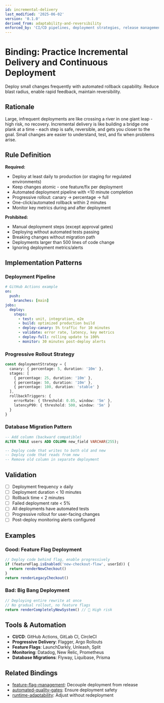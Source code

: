 ```yaml
---
id: incremental-delivery
last_modified: '2025-06-02'
version: '0.1.0'
derived_from: adaptability-and-reversibility
enforced_by: 'CI/CD pipelines, deployment strategies, release management'
---
```


# Binding: Practice Incremental Delivery and Continuous Deployment

Deploy small changes frequently with automated rollback capability. Reduce blast radius, enable rapid feedback, maintain reversibility.

## Rationale

Large, infrequent deployments are like crossing a river in one giant leap - high risk, no recovery. Incremental delivery is like building a bridge one plank at a time - each step is safe, reversible, and gets you closer to the goal. Small changes are easier to understand, test, and fix when problems arise.

## Rule Definition

**Required:**
- Deploy at least daily to production (or staging for regulated environments)
- Keep changes atomic - one feature/fix per deployment
- Automated deployment pipeline with <10 minute completion
- Progressive rollout: canary → percentage → full
- One-click/automated rollback within 2 minutes
- Monitor key metrics during and after deployment

**Prohibited:**
- Manual deployment steps (except approval gates)
- Deploying without automated tests passing
- Breaking changes without migration path
- Deployments larger than 500 lines of code change
- Ignoring deployment metrics/alerts

## Implementation Patterns

### Deployment Pipeline
```yaml
# GitHub Actions example
on:
  push:
    branches: [main]
jobs:
  deploy:
    steps:
      - test: unit, integration, e2e
      - build: optimized production build
      - deploy-canary: 5% traffic for 10 minutes
      - validate: error rate, latency, key metrics
      - deploy-full: rolling update to 100%
      - monitor: 30 minutes post-deploy alerts
```

### Progressive Rollout Strategy
```typescript
const deploymentStrategy = {
  canary: { percentage: 5, duration: '10m' },
  stages: [
    { percentage: 25, duration: '10m' },
    { percentage: 50, duration: '10m' },
    { percentage: 100, duration: 'stable' }
  ],
  rollbackTriggers: {
    errorRate: { threshold: 0.05, window: '5m' },
    latencyP99: { threshold: 500, window: '5m' }
  }
}
```

### Database Migration Pattern
```sql
-- Add column (backward compatible)
ALTER TABLE users ADD COLUMN new_field VARCHAR(255);

-- Deploy code that writes to both old and new
-- Deploy code that reads from new
-- Remove old column in separate deployment
```

## Validation

- [ ] Deployment frequency ≥ daily
- [ ] Deployment duration < 10 minutes
- [ ] Rollback time < 2 minutes
- [ ] Failed deployment rate < 5%
- [ ] All deployments have automated tests
- [ ] Progressive rollout for user-facing changes
- [ ] Post-deploy monitoring alerts configured

## Examples

### Good: Feature Flag Deployment
```typescript
// Deploy code behind flag, enable progressively
if (featureFlag.isEnabled('new-checkout-flow', userId)) {
  return renderNewCheckout()
}
return renderLegacyCheckout()
```

### Bad: Big Bang Deployment
```typescript
// Deploying entire rewrite at once
// No gradual rollout, no feature flags
return renderCompletelyNewSystem() // 🚨 High risk
```

## Tools & Automation

- **CI/CD**: GitHub Actions, GitLab CI, CircleCI
- **Progressive Delivery**: Flagger, Argo Rollouts
- **Feature Flags**: LaunchDarkly, Unleash, Split
- **Monitoring**: Datadog, New Relic, Prometheus
- **Database Migrations**: Flyway, Liquibase, Prisma

## Related Bindings

- [feature-flag-management](feature-flag-management.md): Decouple deployment from release
- [automated-quality-gates](automated-quality-gates.md): Ensure deployment safety
- [runtime-adaptability](runtime-adaptability.md): Adjust without redeployment
